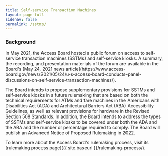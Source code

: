 ```yaml
---
title: Self-service Transaction Machines
layout: page-full
sidenav: false
permalink: /sstms/
--- 
```


### Background

<p>In May 2021, the Access Board hosted a public forum on access to self-service transaction machines (SSTMs) and self-service kiosks. A summary, the recording, and presentation materials of the forum are available in the Board's [May 24, 2021 news article](https://www.access-board.gov/news/2021/05/24/u-s-access-board-conducts-panel-discussions-on-self-service-transaction-machines/).</p>

<p>The Board intends to propose supplementary provisions for SSTMs and self-service kiosks in a future rulemaking that are based on both the technical requirements for ATMs and fare machines in the Americans with Disabilities Act (ADA) and Architectural Barriers Act (ABA) Accessibility Guidelines, as well as relevant provisions for hardware in the Revised Section 508 Standards. In addition, the Board intends to address the types of SSTMs and self-service kiosks to be covered under both the ADA and the ABA and the number or percentage required to comply. The Board will publish an Advanced Notice of Proposed Rulemaking in 2022.</p>

<p>To learn more about the Access Board's rulemaking process, visit its [rulemaking process page]({{ site.baseurl }}/rulemaking-process/).</p>

